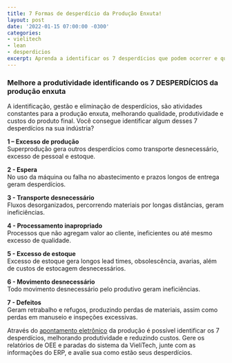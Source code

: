 ```yaml
---
title: 7 Formas de desperdício da Produção Enxuta!
layout: post
date: '2022-01-15 07:00:00 -0300'
categories:
- vielitech
- lean
- desperdicios
excerpt: Aprenda a identificar os 7 desperdícios que podem ocorrer e que prejudicam sua produtividade!
---
```


### Melhore a produtividade identificando os 7 DESPERDÍCIOS da produção enxuta

A identificação, gestão e eliminação de desperdícios, são atividades constantes para a produção enxuta, melhorando qualidade, produtividade e custos do produto final. Você consegue identificar algum desses 7 desperdícios na sua indústria?

**1 – Excesso de produção** \
Superprodução gera outros desperdícios como transporte desnecessário, excesso de pessoal e estoque.

**2 - Espera** \
No uso da máquina ou falha no abastecimento e prazos longos de entrega geram desperdícios.

**3 - Transporte desnecessário** \
Fluxos desorganizados, percorrendo materiais por longas distâncias, geram ineficiências.

**4 - Processamento inapropriado** \
Processos que não agregam valor ao cliente, ineficientes ou até mesmo excesso de qualidade.

**5 - Excesso de estoque** \
Excesso de estoque gera longos lead times, obsolescência, avarias, além de custos de estocagem desnecessários.

**6 - Movimento desnecessário** \
Todo movimento desnecessário pelo produtivo geram ineficiências.

**7 - Defeitos** \
Geram retrabalho e refugos, produzindo perdas de materiais, assim como perdas em manuseio e inspeções excessivas.

Através do <u>apontamento eletrônico</u> da produção é possível identificar os 7 desperdícios, melhorando produtividade e reduzindo custos. Gere os relatórios de OEE e paradas do sistema da VieliTech, junte com as informações do ERP, e avalie sua como estão seus desperdícios.
